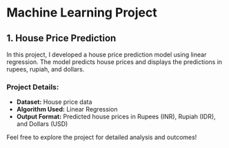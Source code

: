 # Machine Learning Project

## 1. House Price Prediction

In this project, I developed a house price prediction model using linear regression. The model predicts house prices and displays the predictions in rupees, rupiah, and dollars.

### Project Details:
- **Dataset:** House price data
- **Algorithm Used:** Linear Regression
- **Output Format:** Predicted house prices in Rupees (INR), Rupiah (IDR), and Dollars (USD)

Feel free to explore the project for detailed analysis and outcomes!
